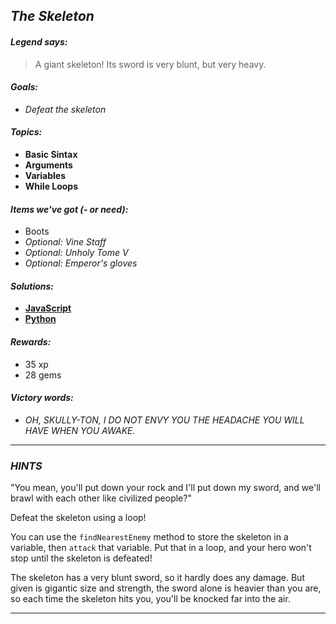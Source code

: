 ## _The Skeleton_

#### _Legend says:_
> A giant skeleton! Its sword is very blunt, but very heavy.

#### _Goals:_
+ _Defeat the skeleton_

#### _Topics:_
+ **Basic Sintax**
+ **Arguments**
+ **Variables**
+ **While Loops**

#### _Items we've got (- or need):_
+ Boots
+ _Optional: Vine Staff_
+ _Optional: Unholy Tome V_
+ _Optional: Emperor's gloves_

#### _Solutions:_
+ **[JavaScript](theSkeleton.js)**
+ **[Python](the_skeleton.py)**

#### _Rewards:_
+ 35 xp
+ 28 gems

#### _Victory words:_
+ _OH, SKULLY-TON, I DO NOT ENVY YOU THE HEADACHE YOU WILL HAVE WHEN YOU AWAKE._

___

### _HINTS_

"You mean, you'll put down your rock and I'll put down my sword, and we'll brawl with each other like civilized people?"

Defeat the skeleton using a loop!

You can use the `findNearestEnemy` method to store the skeleton in a variable, then `attack` that variable. Put that in a loop, and your hero won't stop until the skeleton is defeated!

The skeleton has a very blunt sword, so it hardly does any damage. But given is gigantic size and strength, the sword alone is heavier than you are, so each time the skeleton hits you, you'll be knocked far into the air.

___

